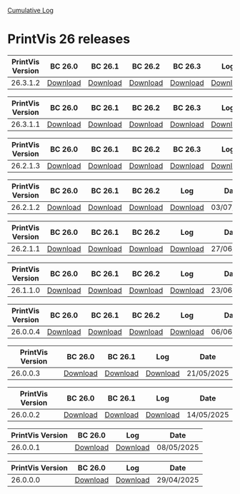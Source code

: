 [Cumulative Log](https://printvis.blob.core.windows.net/releases/pv365bc-26/PrintVis%2026%20release%20log.csv)
# PrintVis 26 releases
|PrintVis Version|BC 26.0 | BC 26.1 | BC 26.2 | BC 26.3 |Log|Date|
|---|---| ---| ---| ---|---|---|
|26.3.1.2|[Download](https://printvis.blob.core.windows.net/releases/pv365bc-26/26.3/1.2/26.0%20RuntimePackages.zip)| [Download](https://printvis.blob.core.windows.net/releases/pv365bc-26/26.3/1.2/26.1%20RuntimePackages.zip)| [Download](https://printvis.blob.core.windows.net/releases/pv365bc-26/26.3/1.2/26.2%20RuntimePackages.zip)| [Download](https://printvis.blob.core.windows.net/releases/pv365bc-26/26.3/1.2/26.3%20RuntimePackages.zip)|[Download](https://printvis.blob.core.windows.net/releases/pv365bc-26/26.3/1.2/26.3.1.2%20release%20log.xlsx)|23/07/2025|

|PrintVis Version|BC 26.0 | BC 26.1 | BC 26.2 | BC 26.3 |Log|Date|
|---|---| ---| ---| ---|---|---|
|26.3.1.1|[Download](https://printvis.blob.core.windows.net/releases/pv365bc-26/26.3/1.1/26.0%20RuntimePackages.zip)| [Download](https://printvis.blob.core.windows.net/releases/pv365bc-26/26.3/1.1/26.1%20RuntimePackages.zip)| [Download](https://printvis.blob.core.windows.net/releases/pv365bc-26/26.3/1.1/26.2%20RuntimePackages.zip)| [Download](https://printvis.blob.core.windows.net/releases/pv365bc-26/26.3/1.1/26.3%20RuntimePackages.zip)|[Download](https://printvis.blob.core.windows.net/releases/pv365bc-26/26.3/1.1/26.3.1.1%20release%20log.xlsx)|17/07/2025|

|PrintVis Version|BC 26.0 | BC 26.1 | BC 26.2 | BC 26.3 |Log|Date|
|---|---| ---| ---| ---|---|---|
|26.2.1.3|[Download](https://printvis.blob.core.windows.net/releases/pv365bc-26/26.2/1.3/26.0%20RuntimePackages.zip)| [Download](https://printvis.blob.core.windows.net/releases/pv365bc-26/26.2/1.3/26.1%20RuntimePackages.zip)| [Download](https://printvis.blob.core.windows.net/releases/pv365bc-26/26.2/1.3/26.2%20RuntimePackages.zip)| [Download](https://printvis.blob.core.windows.net/releases/pv365bc-26/26.2/1.3/26.3%20RuntimePackages.zip)|[Download](https://printvis.blob.core.windows.net/releases/pv365bc-26/26.2/1.3/26.2.1.3%20release%20log.xlsx)|10/07/2025|

|PrintVis Version|BC 26.0 | BC 26.1 | BC 26.2 |Log|Date|
|---|---| ---| ---|---|---|
|26.2.1.2|[Download](https://printvis.blob.core.windows.net/releases/pv365bc-26/26.2/1.2/26.0%20RuntimePackages.zip)| [Download](https://printvis.blob.core.windows.net/releases/pv365bc-26/26.2/1.2/26.1%20RuntimePackages.zip)| [Download](https://printvis.blob.core.windows.net/releases/pv365bc-26/26.2/1.2/26.2%20RuntimePackages.zip)|[Download](https://printvis.blob.core.windows.net/releases/pv365bc-26/26.2/1.2/26.2.1.2%20release%20log.xlsx)|03/07/2025|

|PrintVis Version|BC 26.0 | BC 26.1 | BC 26.2 |Log|Date|
|---|---| ---| ---|---|---|
|26.2.1.1|[Download](https://printvis.blob.core.windows.net/releases/pv365bc-26/26.2/1.1/26.0%20RuntimePackages.zip)| [Download](https://printvis.blob.core.windows.net/releases/pv365bc-26/26.2/1.1/26.1%20RuntimePackages.zip)| [Download](https://printvis.blob.core.windows.net/releases/pv365bc-26/26.2/1.1/26.2%20RuntimePackages.zip)|[Download](https://printvis.blob.core.windows.net/releases/pv365bc-26/26.2/1.1/26.2.1.1%20release%20log.csv)|27/06/2025|

|PrintVis Version|BC 26.0 | BC 26.1|BC 26.2 |Log|Date|
|---|---| ---|---|---|---|
|26.1.1.0|[Download](https://printvis.blob.core.windows.net/releases/pv365bc-26/26.1/1.0/26.0%20RuntimePackages.zip)| [Download](https://printvis.blob.core.windows.net/releases/pv365bc-26/26.1/1.0/26.1%20RuntimePackages.zip)|[Download](https://printvis.blob.core.windows.net/releases/pv365bc-26/26.1/1.0/26.2%20RuntimePackages.zip)|[Download](https://printvis.blob.core.windows.net/releases/pv365bc-26/26.1/1.0/26.1.1.0%20release%20log.csv)|23/06/2025|

|PrintVis Version|BC 26.0 | BC 26.1|BC 26.2 |Log|Date|
|---|---| ---|---|---|---|
|26.0.0.4|[Download](https://printvis.blob.core.windows.net/releases/pv365bc-26/26.0/0.4/26.0%20RuntimePackages.zip)| [Download](https://printvis.blob.core.windows.net/releases/pv365bc-26/26.0/0.4/26.1%20RuntimePackages.zip)|[Download](https://printvis.blob.core.windows.net/releases/pv365bc-26/26.0/0.4/26.2%20RuntimePackages.zip)|[Download](https://printvis.blob.core.windows.net/releases/pv365bc-26/26.0/0.4/26.0.0.4%20release%20log.csv)|06/06/2025|

|PrintVis Version|BC 26.0 | BC 26.1 |Log|Date|
|---|---| ---|---|---|
|26.0.0.3|[Download](https://printvis.blob.core.windows.net/releases/pv365bc-26/26.0/0.3/26.0%20RuntimePackages.zip)| [Download](https://printvis.blob.core.windows.net/releases/pv365bc-26/26.0/0.3/26.1%20RuntimePackages.zip)|[Download](https://printvis.blob.core.windows.net/releases/pv365bc-26/26.0/0.3/26.0.0.3%20release%20log.csv)|21/05/2025|

|PrintVis Version|BC 26.0 | BC 26.1 |Log|Date|
|---|---| ---|---|---|
|26.0.0.2|[Download](https://printvis.blob.core.windows.net/releases/pv365bc-26/26.0/0.2/26.0%20RuntimePackages.zip)| [Download](https://printvis.blob.core.windows.net/releases/pv365bc-26/26.0/0.2/26.1%20RuntimePackages.zip)|[Download](https://printvis.blob.core.windows.net/releases/pv365bc-26/26.0/0.2/26.0.0.2%20release%20log.csv)|14/05/2025|

|PrintVis Version|BC 26.0 |Log|Date|
|---|---|---|---|
|26.0.0.1|[Download](https://printvis.blob.core.windows.net/releases/pv365bc-26/26.0/0.1/26.0%20RuntimePackages.zip)|[Download](https://printvis.blob.core.windows.net/releases/pv365bc-26/26.0/0.1/26.0.0.1%20release%20log.csv)|08/05/2025|


|PrintVis Version| BC 26.0 |Log|Date|
|---|---| ---| ---|
|26.0.0.0|[Download](https://printvis.blob.core.windows.net/releases/pv365bc-26/26.0/0.0/26.0%20RuntimePackages.zip)|[Download](https://printvis.blob.core.windows.net/releases/pv365bc-26/26.0/0.0/26.0.0.0%20release%20log.csv)|29/04/2025|
